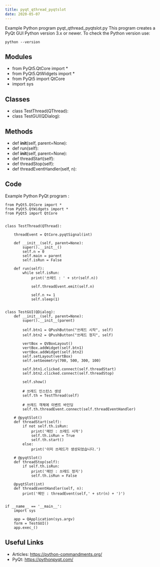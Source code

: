 ```yaml
---
title: pyqt_qthread_pyqtslot
date: 2020-05-07
---
```

Example Python program pyqt_qthread_pyqtslot.py
This program creates a PyQt GUI
Python version 3.x or newer.
To check the Python version use:

    python --version

## Modules

* from PyQt5.QtCore import *
* from PyQt5.QtWidgets import *
* from PyQt5 import QtCore 
* import sys

## Classes

* class TestThread(QThread):
* class TestGUI(QDialog):

## Methods

* def __init__(self, parent=None):
* def run(self):
* def __init__(self, parent=None):
* def threadStart(self):
* def threadStop(self):
* def threadEventHandler(self, n):

## Code

Example Python PyQt program :

    from PyQt5.QtCore import *
    from PyQt5.QtWidgets import *
    from PyQt5 import QtCore 
    
    
    class TestThread(QThread):
    
        threadEvent = QtCore.pyqtSignal(int)
    
        def __init__(self, parent=None):
            super().__init__()
            self.n = 0
            self.main = parent
            self.isRun = False
    
        def run(self):
            while self.isRun:
                print('쓰레드 : ' + str(self.n))
    
                self.threadEvent.emit(self.n)
    
                self.n += 1
                self.sleep(1)
    
    
    class TestGUI(QDialog):
        def __init__(self, parent=None):
            super().__init__(parent)
    
            self.btn1 = QPushButton("쓰레드 시작", self)
            self.btn2 = QPushButton("쓰레드 정지", self)
    
            vertBox = QVBoxLayout()
            vertBox.addWidget(self.btn1)
            vertBox.addWidget(self.btn2)
            self.setLayout(vertBox)
            self.setGeometry(700, 500, 300, 100)
    
            self.btn1.clicked.connect(self.threadStart)
            self.btn2.clicked.connect(self.threadStop)
    
            self.show()
    
            # 쓰레드 인스턴스 생성
            self.th = TestThread(self)
    
            # 쓰레드 객체에 이벤트 바인딩
            self.th.threadEvent.connect(self.threadEventHandler)
    
        # @pyqtSlot()
        def threadStart(self):
            if not self.th.isRun:
                print('메인 : 쓰레드 시작')
                self.th.isRun = True
                self.th.start()
            else:
                print('이미 쓰레드가 생성되었습니다.')
    
        # @pyqtSlot()
        def threadStop(self):
            if self.th.isRun:
                print('메인 : 쓰레드 정지')
                self.th.isRun = False
    
        @pyqtSlot(int)
        def threadEventHandler(self, n):
            print('메인 : threadEvent(self,' + str(n) + ')')
    
    
    if __name__ == '__main__':
        import sys
    
        app = QApplication(sys.argv)
        form = TestGUI()
        app.exec_()
    

## Useful Links

- Articles: https://python-commandments.org/
- PyQt: https://pythonpyqt.com/
